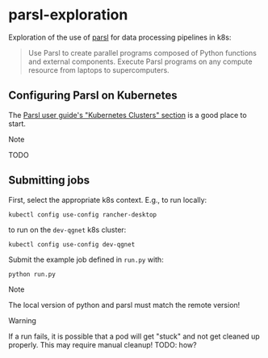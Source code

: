# parsl-exploration

Exploration of the use of [parsl](https://parsl-project.org/) for data
processing pipelines in k8s:

> Use Parsl to create parallel programs composed of Python functions and
> external components. Execute Parsl programs on any compute resource from
> laptops to supercomputers.


## Configuring Parsl on Kubernetes

The
[Parsl user guide's "Kubernetes Clusters" section](https://parsl.readthedocs.io/en/stable/userguide/configuring.html#kubernetes-clusters)
is a good place to start.


> [!NOTE]
> TODO


## Submitting jobs

First, select the appropriate k8s context. E.g., to run locally:

```
kubectl config use-config rancher-desktop
```

to run on the `dev-qgnet` k8s cluster:

```
kubectl config use-config dev-qgnet
```


Submit the example job defined in `run.py` with:

```
python run.py
```
> [!NOTE]
> The local version of python and parsl must match the remote version!

> [!WARNING]
> If a run fails, it is possible that a pod will get "stuck" and not get cleaned
> up properly. This may require manual cleanup! TODO: how?
